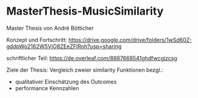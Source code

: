 # MasterThesis-MusicSimilarity
Master Thesis von André Bötticher

Konzept und Fortschritt: https://drive.google.com/drive/folders/1wSd60Z-gddpWo2162W5VjO8ZEeZFlRnh?usp=sharing

schriftlicher Teil: https://de.overleaf.com/8867668541ghdfwcgjzcsg

Ziele der Thesis:
Vergleich zweier similarity Funktionen bezgl.:
- qualitativer Einschätzung des Outcomes
- performance Kennzahlen
